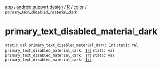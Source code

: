 [app](../../../index.md) / [android.support.design](../../index.md) / [R](../index.md) / [color](index.md) / [primary_text_disabled_material_dark](.)

# primary_text_disabled_material_dark

`static val primary_text_disabled_material_dark: `[`Int`](https://kotlinlang.org/api/latest/jvm/stdlib/kotlin/-int/index.html)
`static val primary_text_disabled_material_dark: `[`Int`](https://kotlinlang.org/api/latest/jvm/stdlib/kotlin/-int/index.html)
`static val primary_text_disabled_material_dark: `[`Int`](https://kotlinlang.org/api/latest/jvm/stdlib/kotlin/-int/index.html)
`static val primary_text_disabled_material_dark: `[`Int`](https://kotlinlang.org/api/latest/jvm/stdlib/kotlin/-int/index.html)